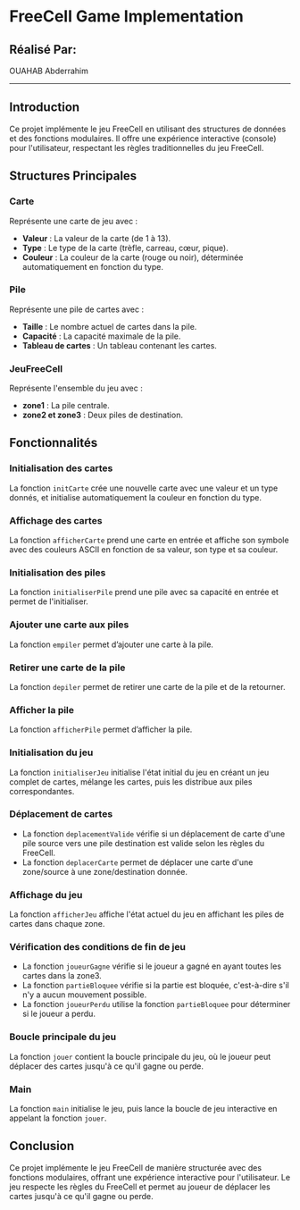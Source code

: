 # FreeCell Game Implementation


## Réalisé Par:
OUAHAB Abderrahim

---

## Introduction

Ce projet implémente le jeu FreeCell en utilisant des structures de données et des fonctions modulaires. Il offre une expérience interactive (console) pour l'utilisateur, respectant les règles traditionnelles du jeu FreeCell.

## Structures Principales

### Carte
Représente une carte de jeu avec :
- **Valeur** : La valeur de la carte (de 1 à 13).
- **Type** : Le type de la carte (trèfle, carreau, cœur, pique).
- **Couleur** : La couleur de la carte (rouge ou noir), déterminée automatiquement en fonction du type.

### Pile
Représente une pile de cartes avec :
- **Taille** : Le nombre actuel de cartes dans la pile.
- **Capacité** : La capacité maximale de la pile.
- **Tableau de cartes** : Un tableau contenant les cartes.

### JeuFreeCell
Représente l'ensemble du jeu avec :
- **zone1** : La pile centrale.
- **zone2 et zone3** : Deux piles de destination.

## Fonctionnalités

### Initialisation des cartes
La fonction `initCarte` crée une nouvelle carte avec une valeur et un type donnés, et initialise automatiquement la couleur en fonction du type.

### Affichage des cartes
La fonction `afficherCarte` prend une carte en entrée et affiche son symbole avec des couleurs ASCII en fonction de sa valeur, son type et sa couleur.

### Initialisation des piles
La fonction `initialiserPile` prend une pile avec sa capacité en entrée et permet de l'initialiser.

### Ajouter une carte aux piles
La fonction `empiler` permet d’ajouter une carte à la pile.

### Retirer une carte de la pile
La fonction `depiler` permet de retirer une carte de la pile et de la retourner.

### Afficher la pile
La fonction `afficherPile` permet d’afficher la pile.

### Initialisation du jeu
La fonction `initialiserJeu` initialise l'état initial du jeu en créant un jeu complet de cartes, mélange les cartes, puis les distribue aux piles correspondantes.

### Déplacement de cartes
- La fonction `deplacementValide` vérifie si un déplacement de carte d'une pile source vers une pile destination est valide selon les règles du FreeCell.
- La fonction `deplacerCarte` permet de déplacer une carte d'une zone/source à une zone/destination donnée.

### Affichage du jeu
La fonction `afficherJeu` affiche l'état actuel du jeu en affichant les piles de cartes dans chaque zone.

### Vérification des conditions de fin de jeu
- La fonction `joueurGagne` vérifie si le joueur a gagné en ayant toutes les cartes dans la zone3.
- La fonction `partieBloquee` vérifie si la partie est bloquée, c'est-à-dire s'il n'y a aucun mouvement possible.
- La fonction `joueurPerdu` utilise la fonction `partieBloquee` pour déterminer si le joueur a perdu.

### Boucle principale du jeu
La fonction `jouer` contient la boucle principale du jeu, où le joueur peut déplacer des cartes jusqu'à ce qu'il gagne ou perde.

### Main
La fonction `main` initialise le jeu, puis lance la boucle de jeu interactive en appelant la fonction `jouer`.

## Conclusion

Ce projet implémente le jeu FreeCell de manière structurée avec des fonctions modulaires, offrant une expérience interactive pour l'utilisateur. Le jeu respecte les règles du FreeCell et permet au joueur de déplacer les cartes jusqu'à ce qu'il gagne ou perde.

